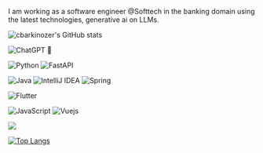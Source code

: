 I am working as a software engineer @Softtech in the banking domain using the latest technologies, generative ai on LLMs. 

![cbarkinozer's GitHub stats](https://github-readme-stats.vercel.app/api?username=cbarkinozer&show_icons=true&theme=tokyonight)

![ChatGPT](https://img.shields.io/badge/chatGPT-74aa9c?style=for-the-badge&logo=openai&logoColor=white)
🤗  

![Python](https://img.shields.io/badge/python-3670A0?style=for-the-badge&logo=python&logoColor=ffdd54)
![FastAPI](https://img.shields.io/badge/FastAPI-005571?style=for-the-badge&logo=fastapi)

![Java](https://img.shields.io/badge/java-%23ED8B00.svg?style=for-the-badge&logo=java&logoColor=white)
![IntelliJ IDEA](https://img.shields.io/badge/IntelliJIDEA-000000.svg?style=for-the-badge&logo=intellij-idea&logoColor=white)
![Spring](https://img.shields.io/badge/Spring-6DB33F?style=for-the-badge&logo=spring&logoColor=white)

![Flutter](https://img.shields.io/badge/Flutter-02569B?style=for-the-badge&logo=flutter&logoColor=white)

![JavaScript](https://img.shields.io/badge/javascript-%23323330.svg?style=for-the-badge&logo=javascript&logoColor=%23F7DF1E)
![Vuejs](https://img.shields.io/badge/Vue.js-35495E?style=for-the-badge&logo=vue.js&logoColor=4FC08D)

![](https://komarev.com/ghpvc/?username=cbarkinozer&color=BAEEDA)


[![Top Langs](https://github-readme-stats.vercel.app/api/top-langs/?username=cbarkinozer&hide=dockerfile,asp.net,javascript,html,css,scss,less,jupyter%20notebook&langs_count=10)](https://github.com/anuraghazra/github-readme-stats)
